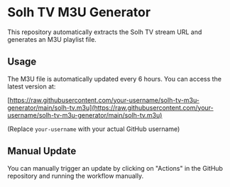 # Solh TV M3U Generator

This repository automatically extracts the Solh TV stream URL and generates an M3U playlist file.

## Usage

The M3U file is automatically updated every 6 hours. You can access the latest version at:

[https://raw.githubusercontent.com/your-username/solh-tv-m3u-generator/main/solh-tv.m3u](https://raw.githubusercontent.com/your-username/solh-tv-m3u-generator/main/solh-tv.m3u)

(Replace `your-username` with your actual GitHub username)

## Manual Update

You can manually trigger an update by clicking on "Actions" in the GitHub repository and running the workflow manually.
